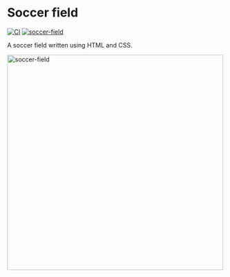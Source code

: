 # Soccer field

[![CI](https://github.com/wlsf82/soccer-field/actions/workflows/ci.yml/badge.svg)](https://github.com/wlsf82/soccer-field/actions)
[![soccer-field](https://img.shields.io/endpoint?url=https://cloud.cypress.io/badge/simple/cw4vna/main&style=flat&logo=cypress)](https://cloud.cypress.io/projects/cw4vna/runs)

A soccer field written using HTML and CSS.

<img width="500" alt="soccer-field" src="https://github.com/wlsf82/soccer-field/assets/2768415/a4154a10-7af5-4d6f-aadd-21ade1c73550">
